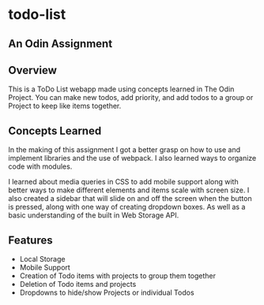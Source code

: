 # todo-list
An Odin Assignment
---

## Overview

This is a ToDo List webapp made using concepts learned in The Odin Project. You can make new todos, add priority, and add todos to a group or Project to keep like items together.   

## Concepts Learned

In the making of this assignment I got a better grasp on how to use and implement libraries and the use of webpack. I also learned ways to organize code with modules.  

I learned about media queries in CSS to add mobile support along with better ways to make different elements and items scale with screen size. I also created a sidebar that will slide on and off the screen when the button is pressed, along with one way of creating dropdown boxes. As well as a basic understanding of the built in Web Storage API.

## Features

- Local Storage
- Mobile Support
- Creation of Todo items with projects to group them together
- Deletion of Todo items and projects
- Dropdowns to hide/show Projects or individual Todos